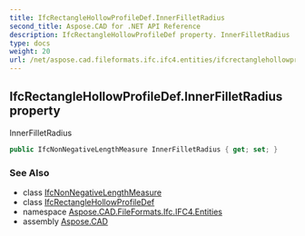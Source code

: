 ```yaml
---
title: IfcRectangleHollowProfileDef.InnerFilletRadius
second_title: Aspose.CAD for .NET API Reference
description: IfcRectangleHollowProfileDef property. InnerFilletRadius
type: docs
weight: 20
url: /net/aspose.cad.fileformats.ifc.ifc4.entities/ifcrectanglehollowprofiledef/innerfilletradius/
---
```

## IfcRectangleHollowProfileDef.InnerFilletRadius property

InnerFilletRadius

```csharp
public IfcNonNegativeLengthMeasure InnerFilletRadius { get; set; }
```

### See Also

* class [IfcNonNegativeLengthMeasure](../../../aspose.cad.fileformats.ifc.ifc4.types/ifcnonnegativelengthmeasure/)
* class [IfcRectangleHollowProfileDef](../)
* namespace [Aspose.CAD.FileFormats.Ifc.IFC4.Entities](../../ifcrectanglehollowprofiledef/)
* assembly [Aspose.CAD](../../../)


